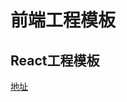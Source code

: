 # 前端工程模板

## React工程模板

[地址](https://moensun.coding.net/public/triones/triones-frontend-react-antd/git/files)
